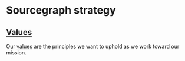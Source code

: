 # Sourcegraph strategy

## [Values](values.md)

Our [values](values.md) are the principles we want to uphold as we work toward our mission.